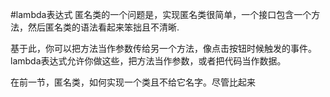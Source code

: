 #lambda表达式
匿名类的一个问题是，实现匿名类很简单，一个接口包含一个方法，然后匿名类的语法看起来笨拙且不清晰.

基于此，你可以把方法当作参数传给另一个方法，像点击按钮时候触发的事件。lambda表达式允许你做这些，把方法当作参数，或者把代码当作数据。

在前一节，匿名类，如何实现一个类且不给它名字。尽管比起来